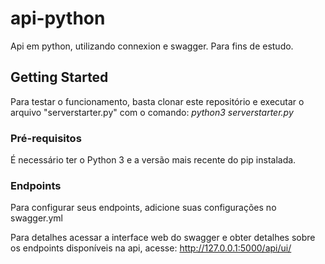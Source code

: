 # api-python

Api em python, utilizando connexion e swagger. Para fins de estudo.

## Getting Started

Para testar o funcionamento, basta clonar este repositório e executar o arquivo "serverstarter.py" com o comando: *python3 serverstarter.py*

### Pré-requisitos

É necessário ter o Python 3 e a versão mais recente do pip instalada. 

### Endpoints

Para configurar seus endpoints, adicione suas configurações no swagger.yml

Para detalhes acessar a interface web do swagger e obter detalhes sobre os endpoints disponíveis na api, acesse:
http://127.0.0.1:5000/api/ui/
